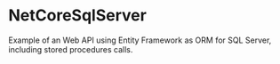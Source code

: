 # NetCoreSqlServer
Example of an Web API using Entity Framework as ORM for SQL Server, including stored procedures calls.
